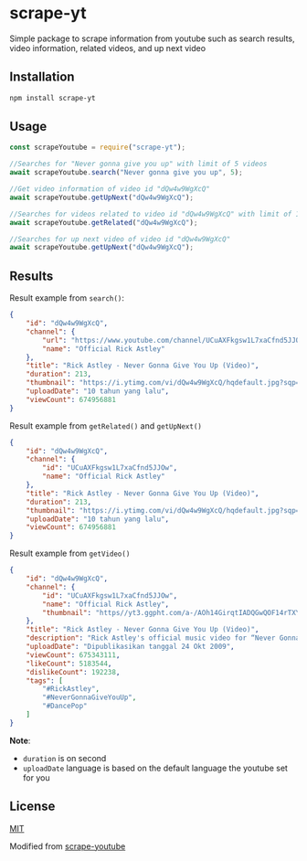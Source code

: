# scrape-yt
Simple package to scrape information from youtube such as search results, video information, related videos, and up next video

## Installation
```bash
npm install scrape-yt
```

## Usage

```js
const scrapeYoutube = require("scrape-yt");

//Searches for "Never gonna give you up" with limit of 5 videos
await scrapeYoutube.search("Never gonna give you up", 5); 

//Get video information of video id "dQw4w9WgXcQ"
await scrapeYoutube.getUpNext("dQw4w9WgXcQ");

//Searches for videos related to video id "dQw4w9WgXcQ" with limit of 10 (default) videos
await scrapeYoutube.getRelated("dQw4w9WgXcQ");

//Searches for up next video of video id "dQw4w9WgXcQ"
await scrapeYoutube.getUpNext("dQw4w9WgXcQ");
```

## Results
Result example from `search()`:
```json
{
    "id": "dQw4w9WgXcQ",
    "channel": {
        "url": "https://www.youtube.com/channel/UCuAXFkgsw1L7xaCfnd5JJOw",
        "name": "Official Rick Astley"
    },
    "title": "Rick Astley - Never Gonna Give You Up (Video)",
    "duration": 213,
    "thumbnail": "https://i.ytimg.com/vi/dQw4w9WgXcQ/hqdefault.jpg?sqp=-oaymwEjCPYBEIoBSFryq4qpAxUIARUAAAAAGAElAADIQj0AgKJDeAE=&rs=AOn4CLBW5JbJn5nTCNKe8PvMuOqEiuttiQ",
    "uploadDate": "10 tahun yang lalu",
    "viewCount": 674956881
}
```
Result example from `getRelated()` and `getUpNext()`
```json
{
    "id": "dQw4w9WgXcQ",
    "channel": {
        "id": "UCuAXFkgsw1L7xaCfnd5JJOw",
        "name": "Official Rick Astley"
    },
    "title": "Rick Astley - Never Gonna Give You Up (Video)",
    "duration": 213,
    "thumbnail": "https://i.ytimg.com/vi/dQw4w9WgXcQ/hqdefault.jpg?sqp=-oaymwEjCPYBEIoBSFryq4qpAxUIARUAAAAAGAElAADIQj0AgKJDeAE=&rs=AOn4CLBW5JbJn5nTCNKe8PvMuOqEiuttiQ",
    "uploadDate": "10 tahun yang lalu",
    "viewCount": 674956881
}
```
Result example from `getVideo()`
```json
{
    "id": "dQw4w9WgXcQ",
    "channel": {
        "id": "UCuAXFkgsw1L7xaCfnd5JJOw",
        "name": "Official Rick Astley",
        "thumbnail": "https//yt3.ggpht.com/a-/AOh14GirqtIADQGwQOF14rTXYeSzIkuySwxwlqAZyzo0mQ=s176-c-k-c0xffffffff-no-nd-rj"
    },
    "title": "Rick Astley - Never Gonna Give You Up (Video)",
    "description": "Rick Astley's official music video for “Never Gonna Give You Up” \nListen to Rick Astley: https://RickAstley.lnk.to/_listenYD\n\nSubscribe to the official Rick Astley YouTube channel: https://RickAstley.lnk.to/subscribeYD\n\nFollow Rick Astley:\nFacebook: https://RickAstley.lnk.to/followFI\nTwitter: https://RickAstley.lnk.to/followTI\nInstagram: https://RickAstley.lnk.to/followII\nWebsite: https://RickAstley.lnk.to/followWI\nSpotify: https://RickAstley.lnk.to/followSI\n\nLyrics:\nNever gonna give you up\nNever gonna let you down\nNever gonna run around and desert you\nNever gonna make you cry\nNever gonna say goodbye\nNever gonna tell a lie and hurt you\n\n#RickAstley #NeverGonnaGiveYouUp #DancePop",
    "uploadDate": "Dipublikasikan tanggal 24 Okt 2009",
    "viewCount": 675343111,
    "likeCount": 5183544,
    "dislikeCount": 192238,
    "tags": [
        "#RickAstley",
        "#NeverGonnaGiveYouUp",
        "#DancePop"
    ]
}
```

**Note**:
* `duration` is on second
* `uploadDate` language is based on  the default language the youtube set for you 


## License
[MIT](https://choosealicense.com/licenses/mit/)

Modified from [scrape-youtube](https://github.com/DrKain/scrape-youtube)